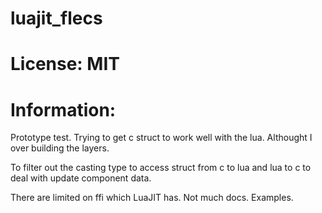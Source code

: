 # luajit_flecs

# License: MIT

# Information:
  Prototype test. Trying to get c struct to work well with the lua. Althought I over building the layers.

  To filter out the casting type to access struct from c to lua and lua to c to deal with update component data.

  There are limited on ffi which LuaJIT has. Not much docs. Examples. 
